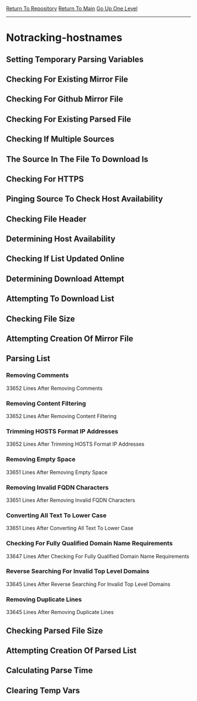 [Return To Repository](https://github.com/deathbybandaid/piholeparser/)
[Return To Main](https://github.com/deathbybandaid/piholeparser/blob/dev-nomerge/RecentRunLogs/Mainlog.md)
[Go Up One Level](https://github.com/deathbybandaid/piholeparser/blob/dev-nomerge/RecentRunLogs/TopLevelScripts/30-Processing-Blacklists.md)
____________________________________
# Notracking-hostnames
## Setting Temporary Parsing Variables
## Checking For Existing Mirror File
## Checking For Github Mirror File
## Checking For Existing Parsed File
## Checking If Multiple Sources
## The Source In The File To Download Is
## Checking For HTTPS
## Pinging Source To Check Host Availability
## Checking File Header
## Determining Host Availability
## Checking If List Updated Online
## Determining Download Attempt
## Attempting To Download List
## Checking File Size
## Attempting Creation Of Mirror File
## Parsing List
### Removing Comments
33652 Lines After Removing Comments
### Removing Content Filtering
33652 Lines After Removing Content Filtering
### Trimming HOSTS Format IP Addresses
33652 Lines After Trimming HOSTS Format IP Addresses
### Removing Empty Space
33651 Lines After Removing Empty Space
### Removing Invalid FQDN Characters
33651 Lines After Removing Invalid FQDN Characters
### Converting All Text To Lower Case
33651 Lines After Converting All Text To Lower Case
### Checking For Fully Qualified Domain Name Requirements
33647 Lines After Checking For Fully Qualified Domain Name Requirements
### Reverse Searching For Invalid Top Level Domains
33645 Lines After Reverse Searching For Invalid Top Level Domains
### Removing Duplicate Lines
33645 Lines After Removing Duplicate Lines
## Checking Parsed File Size
## Attempting Creation Of Parsed List
## Calculating Parse Time
## Clearing Temp Vars
